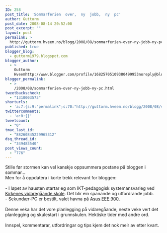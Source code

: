 ```yaml
---
ID: 258
post_title: 'Sommarferien  over,  ny  jobb,  ny  pc'
author: Guttorm
post_date: 2008-08-14 20:52:00
post_excerpt: ""
layout: post
permalink: >
  http://guttorm.hveem.no/blogg/2008/08/sommarferien-over-ny-jobb-ny-pc/
published: true
blogger_blog:
  - guttorm1979.blogspot.com
blogger_author:
  - >
    Guttorm
    Hveemhttp://www.blogger.com/profile/16825705109380499953noreply@blogger.com
blogger_permalink:
  - >
    /2008/08/sommarferien-over-ny-jobb-ny-pc.html
tweetbackscheck:
  - "1310003573"
shorturls:
  - 'a:7:{s:9:"permalink";s:70:"http://guttorm.hveem.no/blogg/2008/08/sommarferien-over-ny-jobb-ny-pc/";s:7:"tinyurl";s:25:"http://tinyurl.com/af2wo5";s:4:"isgd";s:17:"http://is.gd/gUCm";s:5:"bitly";s:18:"http://bit.ly/upNM";s:5:"snipr";s:22:"http://snipr.com/akn5l";s:5:"snurl";s:22:"http://snurl.com/akn5l";s:7:"snipurl";s:24:"http://snipurl.com/akn5l";}'
twittercomments:
  - 'a:0:{}'
tweetcount:
  - "0"
tmac_last_id:
  - "88260845229965312"
dsq_thread_id:
  - "349483540"
post_views_count:
  - "776"
---
```

<div xmlns='http://www.w3.org/1999/xhtml'>Stille før stormen kan vel kanskje oppsummera postane på bloggen i sommar...<br/>Men for å oppdatera i korte trekk relevant for bloggen:<br/><br/>- I løpet av hausten startar eg som IKT-pedagogisk systemansvarleg ved <a href='http://www.kirkenes.vgs.no' target='_blank'>Kirkenes vidaregåande skole</a>. Det blir ein spanande og utfordrande jobb.<br/>- Sekundær-PC er bestilt, valet havna på <a href='http://www.expert.no/product/product.aspx?identifier=EEEPC900W52' target='_blank'>Asus EEE 900.</a><br/><br/>Denne veka har det vore planlegging på vidaregåande, neste veke vert det planlegging og skulestart i grunnskulen. Hektiske tider med andre ord.<br/><br/>Innspel, kommentarar, utfordringar og tips kjem det nok meir av etter kvart.<br/><br/></div>